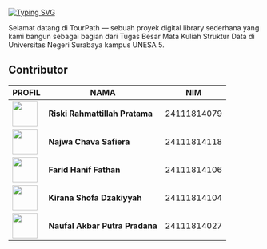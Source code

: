 [![Typing SVG](https://readme-typing-svg.demolab.com?font=Fira+Code&pause=1000&width=435&lines=Welcome+To+RuangKita)](https://git.io/typing-svg)

Selamat datang di TourPath — sebuah proyek digital library sederhana yang kami bangun sebagai bagian dari Tugas Besar Mata Kuliah Struktur Data di Universitas Negeri Surabaya kampus UNESA 5.

##  Contributor
|PROFIL |NAMA | NIM |
|-|-------|--------|
| [<img src="https://avatars.githubusercontent.com/u/207812064?v=4" width="50"/>](https://github.com/rahmatsigma) |**Riski Rahmattillah Pratama** | 24111814079 |
| [<img src="https://avatars.githubusercontent.com/u/181125174?v=4" width="50"/>](https://github.com/sh3vaya) |**Najwa Chava Safiera** | 24111814118 |
| [<img src="https://avatars.githubusercontent.com/u/175914683?v=4" width="50"/>](https://github.com/haniffari3) |**Farid Hanif Fathan** | 24111814106 |
| [<img src="https://avatars.githubusercontent.com/u/189719181?v=4" width="50"/>](https://github.com/KirshX07) |**Kirana Shofa Dzakiyyah** | 24111814104 |
| [<img src="https://avatars.githubusercontent.com/u/208028798?v=4" width="50"/>](https://github.com/nopalPwaelah) |**Naufal Akbar Putra Pradana** | 24111814027 |


